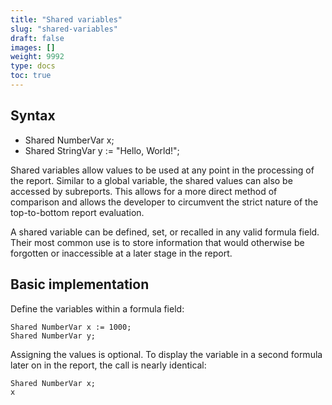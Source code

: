 ```yaml
---
title: "Shared variables"
slug: "shared-variables"
draft: false
images: []
weight: 9992
type: docs
toc: true
---
```


## Syntax
 - Shared NumberVar x;
 - Shared StringVar y := "Hello, World!";



Shared variables allow values to be used at any point in the processing of the report. Similar to a global variable, the shared values can also be accessed by subreports. This allows for a more direct method of comparison and allows the developer to circumvent the strict nature of the top-to-bottom report evaluation.

A shared variable can be defined, set, or recalled in any valid formula field. Their most common use is to store information that would otherwise be forgotten or inaccessible at a later stage in the report.

## Basic implementation
Define the variables within a formula field:

    Shared NumberVar x := 1000;
    Shared NumberVar y;

Assigning the values is optional. To display the variable in a second formula later on in the report, the call is nearly identical:

    Shared NumberVar x;
    x

